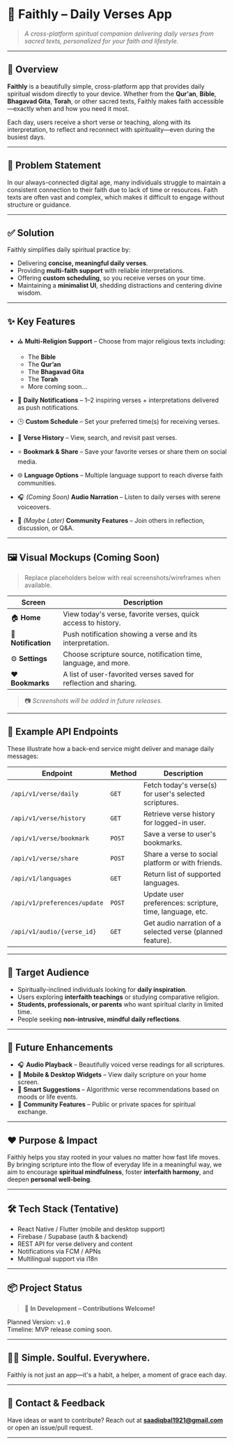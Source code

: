 # 📿 Faithly – Daily Verses App

> *A cross-platform spiritual companion delivering daily verses from sacred texts, personalized for your faith and lifestyle.*

---

## 🌟 Overview

**Faithly** is a beautifully simple, cross-platform app that provides daily spiritual wisdom directly to your device. Whether from the **Qur'an**, **Bible**, **Bhagavad Gita**, **Torah**, or other sacred texts, Faithly makes faith accessible—exactly when and how you need it most.

Each day, users receive a short verse or teaching, along with its interpretation, to reflect and reconnect with spirituality—even during the busiest days.

---

## 🧠 Problem Statement

In our always-connected digital age, many individuals struggle to maintain a consistent connection to their faith due to lack of time or resources. Faith texts are often vast and complex, which makes it difficult to engage without structure or guidance.

---

## ✅ Solution

Faithly simplifies daily spiritual practice by:
- Delivering **concise, meaningful daily verses**.
- Providing **multi-faith support** with reliable interpretations.
- Offering **custom scheduling**, so you receive verses on your time.
- Maintaining a **minimalist UI**, shedding distractions and centering divine wisdom.

---

## ✨ Key Features

- ⛪ **Multi-Religion Support** – Choose from major religious texts including:
  - The **Bible**
  - The **Qur’an**
  - The **Bhagavad Gita**
  - The **Torah**
  - More coming soon...

- 🔔 **Daily Notifications** – 1–2 inspiring verses + interpretations delivered as push notifications.

- 🕒 **Custom Schedule** – Set your preferred time(s) for receiving verses.

- 📖 **Verse History** – View, search, and revisit past verses.

- ⭐ **Bookmark & Share** – Save your favorite verses or share them on social media.

- 🌐 **Language Options** – Multiple language support to reach diverse faith communities.

- 🎧 *(Coming Soon)* **Audio Narration** – Listen to daily verses with serene voiceovers.

- 💬 *(Maybe Later)* **Community Features** – Join others in reflection, discussion, or Q&A.

---

## 🖼️ Visual Mockups (Coming Soon)

> Replace placeholders below with real screenshots/wireframes when available.

| Screen | Description |
|--------|-------------|
| 🏠 **Home**     | View today's verse, favorite verses, quick access to history. |
| 🔔 **Notification** | Push notification showing a verse and its interpretation. |
| ⚙️ **Settings**   | Choose scripture source, notification time, language, and more. |
| ❤️ **Bookmarks** | A list of user-favorited verses saved for reflection and sharing. |

> 📷 *Screenshots will be added in future releases.*

---

## 🔌 Example API Endpoints

These illustrate how a back-end service might deliver and manage daily messages:

| Endpoint | Method | Description |
|----------|--------|-------------|
| `/api/v1/verse/daily` | `GET` | Fetch today's verse(s) for user's selected scriptures. |
| `/api/v1/verse/history` | `GET` | Retrieve verse history for logged-in user. |
| `/api/v1/verse/bookmark` | `POST` | Save a verse to user's bookmarks. |
| `/api/v1/verse/share` | `POST` | Share a verse to social platform or with friends. |
| `/api/v1/languages` | `GET` | Return list of supported languages. |
| `/api/v1/preferences/update` | `POST` | Update user preferences: scripture, time, language, etc. |
| `/api/v1/audio/{verse_id}` | `GET` | Get audio narration of a selected verse (planned feature). |

---

## 👥 Target Audience

- Spiritually-inclined individuals looking for **daily inspiration**.
- Users exploring **interfaith teachings** or studying comparative religion.
- **Students, professionals, or parents** who want spiritual clarity in limited time.
- People seeking **non-intrusive, mindful daily reflections**.

---

## 🚀 Future Enhancements

- 🎧 **Audio Playback** – Beautifully voiced verse readings for all scriptures.
- 📱 **Mobile & Desktop Widgets** – View daily scripture on your home screen.
- 🔁 **Smart Suggestions** – Algorithmic verse recommendations based on moods or life events.
- 💬 **Community Features** – Public or private spaces for spiritual exchange.

---

## ❤️ Purpose & Impact

Faithly helps you stay rooted in your values no matter how fast life moves. By bringing scripture into the flow of everyday life in a meaningful way, we aim to encourage **spiritual mindfulness**, foster **interfaith harmony**, and deepen **personal well-being**.

---

## 🛠️ Tech Stack (Tentative)

- React Native / Flutter (mobile and desktop support)
- Firebase / Supabase (auth & backend)
- REST API for verse delivery and content
- Notifications via FCM / APNs
- Multilingual support via i18n

---

## 📦 Project Status

> 🔧 **In Development – Contributions Welcome!**

Planned Version: `v1.0`  
Timeline: MVP release coming soon.

---

## 🧘‍♀️ Simple. Soulful. Everywhere.

Faithly is not just an app—it's a habit, a helper, a moment of grace each day.

---

## 📩 Contact & Feedback

Have ideas or want to contribute? Reach out at **saadiqbal1921@gmail.com** or open an issue/pull request.

---

